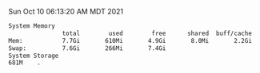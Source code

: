 Sun Oct 10 06:13:20 AM MDT 2021
```bash
System Memory
               total        used        free      shared  buff/cache   available
Mem:           7.7Gi       610Mi       4.9Gi       8.0Mi       2.2Gi       6.8Gi
Swap:          7.6Gi       266Mi       7.4Gi
System Storage
681M	.
```

